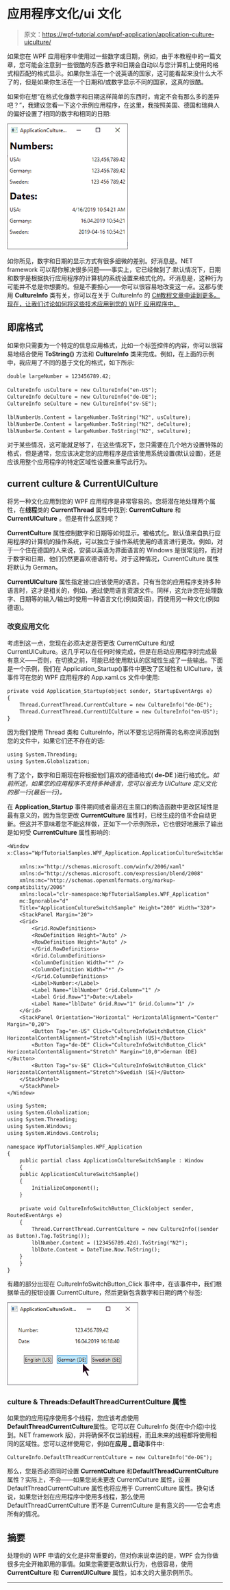 # 应用程序文化/ui 文化

> 原文：<https://wpf-tutorial.com/wpf-application/application-culture-uiculture/>

如果您在 WPF 应用程序中使用过一些数字或日期，例如，由于本教程中的一篇文章，您可能会注意到一些很酷的东西:数字和日期会自动以与您计算机上使用的格式相匹配的格式显示。如果你生活在一个说英语的国家，这可能看起来没什么大不了的，但是如果你生活在一个日期和/或数字显示不同的国家，这真的很酷。

如果你在想“在格式化像数字和日期这样简单的东西时，肯定不会有那么多的差异吧？”，我建议您看一下这个示例应用程序，在这里，我按照美国、德国和瑞典人的偏好设置了相同的数字和相同的日期:

![](img/0d403e73be24bf590b2faf2c7cfed72d.png "A number and a date formatted for various cultures")

如你所见，数字和日期的显示方式有很多细微的差别。好消息是。NET framework 可以帮你解决很多问题——事实上，它已经做到了:默认情况下，日期和数字是根据执行应用程序的计算机的系统设置来格式化的。坏消息是，这种行为可能并不总是你想要的。但是不要担心——你可以很容易地改变这一点。这都与使用 **CultureInfo** 类有关，你可以在关于 CultureInfo 的 [C#教程文章中读到更多。现在，让我们讨论如何将这些技术应用到您的 WPF 应用程序中。](https://csharp.net-tutorials.com/working-with-culture-and-regions/the-cultureinfo-class/)

## 即席格式

如果你只需要为一个特定的信息应用格式，比如一个标签控件的内容，你可以很容易地结合使用 **ToString()** 方法和 **CultureInfo** 类来完成。例如，在上面的示例中，我应用了不同的基于文化的格式，如下所示:

<input type="hidden" name="IL_IN_ARTICLE">

```
double largeNumber = 123456789.42;

CultureInfo usCulture = new CultureInfo("en-US");
CultureInfo deCulture = new CultureInfo("de-DE");
CultureInfo seCulture = new CultureInfo("sv-SE");

lblNumberUs.Content = largeNumber.ToString("N2", usCulture);
lblNumberDe.Content = largeNumber.ToString("N2", deCulture);
lblNumberSe.Content = largeNumber.ToString("N2", seCulture);
```

对于某些情况，这可能就足够了，在这些情况下，您只需要在几个地方设置特殊的格式，但是通常，您应该决定您的应用程序是应该使用系统设置(默认设置)，还是应该用整个应用程序的特定区域性设置来重写此行为。

## current culture & CurrentUICulture

将另一种文化应用到您的 WPF 应用程序是非常容易的。您将潜在地处理两个属性，在**线程**类的 **CurrentThread** 属性中找到: **CurrentCulture** 和 **CurrentUICulture** 。但是有什么区别呢？

**CurrentCulture** 属性控制数字和日期等如何显示。被格式化。默认值来自执行应用程序的计算机的操作系统，可以独立于操作系统使用的语言进行更改。例如，对于一个住在德国的人来说，安装以英语为界面语言的 Windows 是很常见的，而对于数字和日期，他们仍然更喜欢德语符号。对于这种情况，CurrentCulture 属性将默认为 German。

**CurrentUICulture** 属性指定接口应该使用的语言。只有当您的应用程序支持多种语言时，这才是相关的，例如，通过使用语言资源文件。同样，这允许您在处理数字、日期等的输入/输出时使用一种语言文化(例如英语)，而使用另一种文化(例如德语)。

### 改变应用文化

考虑到这一点，您现在必须决定是否更改 CurrentCulture 和/或 CurrentUICulture。这几乎可以在任何时候完成，但是在启动应用程序时完成最有意义——否则，在切换之前，可能已经使用默认的区域性生成了一些输出。下面是一个示例，我们在 Application_Startup()事件中更改了区域性和 UICulture，该事件可在您的 WPF 应用程序的 App.xaml.cs 文件中使用:

```
private void Application_Startup(object sender, StartupEventArgs e)
{
    Thread.CurrentThread.CurrentCulture = new CultureInfo("de-DE");
    Thread.CurrentThread.CurrentUICulture = new CultureInfo("en-US");
}
```

因为我们使用 Thread 类和 CultureInfo，所以不要忘记将所需的名称空间添加到您的文件中，如果它们还不存在的话:

```
using System.Threading;
using System.Globalization;
```

有了这个，数字和日期现在将根据他们喜欢的德语格式( **de-DE** )进行格式化。*如前所述，如果您的应用程序不支持多种语言，您可以省去为 UICulture 定义文化的那一行(最后一行)。*

在 **Application_Startup** 事件期间或者最迟在主窗口的构造函数中更改区域性是最有意义的，因为当您更改 **CurrentCulture** 属性时，已经生成的值不会自动更新。但这并不意味着您不能这样做，正如下一个示例所示，它也很好地展示了输出是如何受 **CurrentCulture** 属性影响的:

```
<Window x:Class="WpfTutorialSamples.WPF_Application.ApplicationCultureSwitchSample"

    xmlns:x="http://schemas.microsoft.com/winfx/2006/xaml"
    xmlns:d="http://schemas.microsoft.com/expression/blend/2008"
    xmlns:mc="http://schemas.openxmlformats.org/markup-compatibility/2006"
    xmlns:local="clr-namespace:WpfTutorialSamples.WPF_Application"
    mc:Ignorable="d"
    Title="ApplicationCultureSwitchSample" Height="200" Width="320">
    <StackPanel Margin="20">
    <Grid>
        <Grid.RowDefinitions>
        <RowDefinition Height="Auto" />
        <RowDefinition Height="Auto" />
        </Grid.RowDefinitions>
        <Grid.ColumnDefinitions>
        <ColumnDefinition Width="*" />
        <ColumnDefinition Width="*" />
        </Grid.ColumnDefinitions>
        <Label>Number:</Label>
        <Label Name="lblNumber" Grid.Column="1" />
        <Label Grid.Row="1">Date:</Label>
        <Label Name="lblDate" Grid.Row="1" Grid.Column="1" />
    </Grid>
    <StackPanel Orientation="Horizontal" HorizontalAlignment="Center" Margin="0,20">
        <Button Tag="en-US" Click="CultureInfoSwitchButton_Click" HorizontalContentAlignment="Stretch">English (US)</Button>
        <Button Tag="de-DE" Click="CultureInfoSwitchButton_Click" HorizontalContentAlignment="Stretch" Margin="10,0">German (DE)</Button>
        <Button Tag="sv-SE" Click="CultureInfoSwitchButton_Click" HorizontalContentAlignment="Stretch">Swedish (SE)</Button>
    </StackPanel>
    </StackPanel>
</Window>
```

```
using System;  
using System.Globalization;  
using System.Threading;  
using System.Windows;  
using System.Windows.Controls;  

namespace WpfTutorialSamples.WPF_Application  
{  
    public partial class ApplicationCultureSwitchSample : Window  
    {  
    public ApplicationCultureSwitchSample()  
    {  
        InitializeComponent();          
    }  

    private void CultureInfoSwitchButton_Click(object sender, RoutedEventArgs e)  
    {  
        Thread.CurrentThread.CurrentCulture = new CultureInfo((sender as Button).Tag.ToString());          
        lblNumber.Content = (123456789.42d).ToString("N2");  
        lblDate.Content = DateTime.Now.ToString();  
    }  
    }  
}
```

有趣的部分出现在 CultureInfoSwitchButton_Click 事件中，在该事件中，我们根据单击的按钮设置 CurrentCulture，然后更新包含数字和日期的两个标签:

![](img/62e639b4f052614c3926442033c4beaf.png "Culture Switch sample")

### culture & Threads:DefaultThreadCurrentCulture 属性

如果您的应用程序使用多个线程，您应该考虑使用**DefaultThreadCurrentCulture**属性。它可以在 CultureInfo 类(在中介绍)中找到。NET framework 版)，并将确保不仅当前线程，而且未来的线程都将使用相同的区域性。您可以这样使用它，例如在**应用 _ 启动**事件中:

```
CultureInfo.DefaultThreadCurrentCulture = new CultureInfo("de-DE");
```

那么，您是否必须同时设置 **CurrentCulture** 和**DefaultThreadCurrentCulture**属性？实际上，不会——如果您尚未更改 CurrentCulture 属性，设置 DefaultThreadCurrentCulture 属性也将应用于 CurrentCulture 属性。换句话说，如果您计划在应用程序中使用多线程，那么使用 DefaultThreadCurrentCulture 而不是 CurrentCulture 是有意义的——它会考虑所有的情况。

## 摘要

处理你的 WPF 申请的文化是非常重要的，但对你来说幸运的是，WPF 会为你做很多完全开箱即用的事情。如果您需要更改默认行为，也很容易，使用 **CurrentCulture** 和 **CurrentUICulture** 属性，如本文的大量示例所示。

* * *